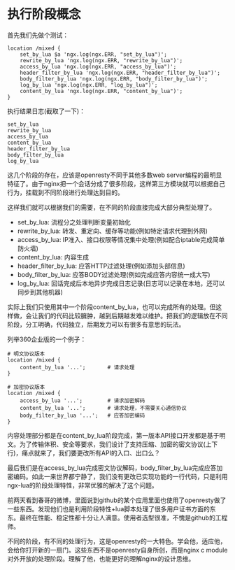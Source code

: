 # 执行阶段概念

首先我们先做个测试：
```
location /mixed {
    set_by_lua $a 'ngx.log(ngx.ERR, "set_by_lua")';
    rewrite_by_lua 'ngx.log(ngx.ERR, "rewrite_by_lua")';
    access_by_lua 'ngx.log(ngx.ERR, "access_by_lua")';
    header_filter_by_lua 'ngx.log(ngx.ERR, "header_filter_by_lua")';
    body_filter_by_lua 'ngx.log(ngx.ERR, "body_filter_by_lua")';
    log_by_lua 'ngx.log(ngx.ERR, "log_by_lua")';
    content_by_lua 'ngx.log(ngx.ERR, "content_by_lua")';
}
```

执行结果日志(截取了一下)：
```
set_by_lua
rewrite_by_lua
access_by_lua
content_by_lua
header_filter_by_lua
body_filter_by_lua
log_by_lua
```

这几个阶段的存在，应该是openresty不同于其他多数web server编程的最明显特征了。由于nginx把一个会话分成了很多阶段，这样第三方模块就可以根据自己行为，挂载到不同阶段进行处理达到目的。

这样我们就可以根据我们的需要，在不同的阶段直接完成大部分典型处理了。

* set_by_lua: 流程分之处理判断变量初始化
* rewrite_by_lua: 转发、重定向、缓存等功能(例如特定请求代理到外网)
* access_by_lua: IP准入、接口权限等情况集中处理(例如配合iptable完成简单防火墙)
* content_by_lua: 内容生成
* header_filter_by_lua: 应答HTTP过滤处理(例如添加头部信息)
* body_filter_by_lua: 应答BODY过滤处理(例如完成应答内容统一成大写)
* log_by_lua: 回话完成后本地异步完成日志记录(日志可以记录在本地，还可以同步到其他机器)

实际上我们只使用其中一个阶段content_by_lua，也可以完成所有的处理。但这样做，会让我们的代码比较臃肿，越到后期越发难以维护。把我们的逻辑放在不同阶段，分工明确，代码独立，后期发力可以有很多有意思的玩法。

列举360企业版的一个例子：
```
# 明文协议版本
location /mixed {
    content_by_lua '...';       # 请求处理
}

# 加密协议版本
location /mixed {
    access_by_lua '...';        # 请求加密解码
    content_by_lua '...';       # 请求处理，不需要关心通信协议
    body_filter_by_lua '...';   # 应答加密编码
}
```

内容处理部分都是在content_by_lua阶段完成，第一版本API接口开发都是基于明文。为了传输体积、安全等要求，我们设计了支持压缩、加密的密文协议(上下行)，痛点就来了，我们要更改所有API的入口、出口么？

最后我们是在access_by_lua完成密文协议解码，body_filter_by_lua完成应答加密编码。如此一来世界都宁静了，我们没有更改已实现功能的一行代码，只是利用ngx-lua的阶段处理特性，非常优雅的解决了这个问题。

前两天看到春哥的微博，里面说到github的某个应用里面也使用了openresty做了一些东西。发现他们也是利用阶段特性+lua脚本处理了很多用户证书方面的东东。最终在性能、稳定性都十分让人满意。使用者选型很准，不愧是github的工程师。

不同的阶段，有不同的处理行为，这是openresty的一大特色。学会他，适应他，会给你打开新的一扇门。这些东西不是openresty自身所创，而是nginx c module对外开放的处理阶段。理解了他，也能更好的理解nginx的设计思维。
